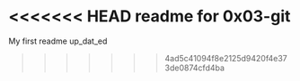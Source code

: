 <<<<<<< HEAD
readme for 0x03-git
=======
My first readme up_dat_ed
>>>>>>> 4ad5c41094f8e2125d9420f4e373de0874cfd4ba
